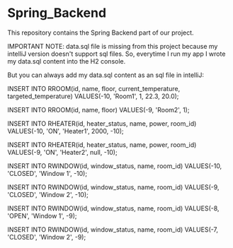 # Spring_Backend
This repository contains the Spring Backend part of our project.

IMPORTANT NOTE: data.sql file is missing from this project because my intelliJ version doesn't support sql files. So, everytime I run my app I wrote my data.sql content into the H2 console.

But you can always add my data.sql content as an sql file in intelliJ:

INSERT INTO RROOM(id, name, floor, current_temperature, targeted_temperature) VALUES(-10, 'Room1', 1, 22.3, 20.0);

INSERT INTO RROOM(id, name, floor) VALUES(-9, 'Room2', 1);

INSERT INTO RHEATER(id, heater_status, name, power, room_id) VALUES(-10, 'ON', 'Heater1', 2000, -10);

INSERT INTO RHEATER(id, heater_status, name, power, room_id) VALUES(-9, 'ON', 'Heater2', null, -10);

INSERT INTO RWINDOW(id, window_status, name, room_id) VALUES(-10, 'CLOSED', 'Window 1', -10);

INSERT INTO RWINDOW(id, window_status, name, room_id) VALUES(-9, 'CLOSED', 'Window 2', -10);

INSERT INTO RWINDOW(id, window_status, name, room_id) VALUES(-8, 'OPEN', 'Window 1', -9);

INSERT INTO RWINDOW(id, window_status, name, room_id) VALUES(-7, 'CLOSED', 'Window 2', -9);

